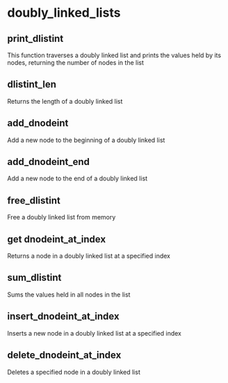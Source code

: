 # doubly_linked_lists

## print_dlistint

This function traverses a doubly linked list and prints the values held by
its nodes, returning the number of nodes in the list

## dlistint_len

Returns the length of a doubly linked list

## add_dnodeint

Add a new node to the beginning of a doubly linked list

## add_dnodeint_end

Add a new node to the end of a doubly linked list

## free_dlistint

Free a doubly linked list from memory

## get dnodeint_at_index

Returns a node in a doubly linked list at a specified index

## sum_dlistint

Sums the values held in all nodes in the list

## insert_dnodeint_at_index

Inserts a new node in a doubly linked list at a specified index

## delete_dnodeint_at_index

Deletes a specified node in a doubly linked list
